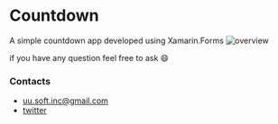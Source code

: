 # Countdown
A simple countdown app developed using Xamarin.Forms
![overview](https://user-images.githubusercontent.com/63449913/132354192-40f972ef-c739-402d-bbdc-f35679ceddf7.jpg)

if you have any question feel free to ask :smile:
### Contacts
* uu.soft.inc@gmail.com
* [twitter](https://twitter.com/yahya_lz)